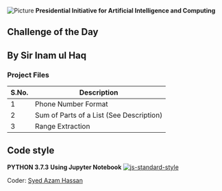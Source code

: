 ![Picture](https://i.ibb.co/jH9TFG5/Logo-PIAIC-fb7de414.png)
**Presidential Initiative for Artificial Intelligence and Computing**

## **Challenge of the Day**
## **By Sir Inam ul Haq**

### Project Files

| S.No. | Description |
| ----- | ----------- |
| 1 | Phone Number Format |
| 2 | Sum of Parts of a List (See Description) |
| 3 | Range Extraction |

## Code style
**PYTHON 3.7.3**
**Using Jupyter Notebook**
[![js-standard-style](https://img.shields.io/pypi/pyversions/Django.svg?style=flat)](https://github.com/python)

Coder: [Syed Azam Hassan](https://github.com/Syed-Azam)
